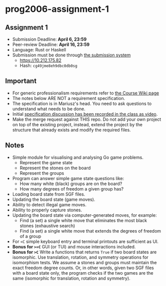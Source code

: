 # prog2006-assignment-1

## Assignment 1

* Submission Deadline: **April 6, 23:59**
* Peer-review Deadline: **April 16, 23:59**
* Language: Rust or Haskell
* Submission must be done through [the submission system](https://10.212.175.82)
   - https://10.212.175.82
   - Hash: `cg49jme8eh9dbc0db0sg`

## Important
* For generic professionalism requirements refer to [the Course Wiki page](https://git.gvk.idi.ntnu.no/course/prog2006/prog2006-2023/-/wikis/home#assignments)
* The notes below ARE NOT a requirement specification.
* The specification is in Mariusz's head. You need to ask questions to understand what needs to be done.
* Initial [specification discussion has been recorded in the class as video](https://youtu.be/PTospJzUtF0).
* Make the merge request against THIS repo. Do not add your own project on top of the existing project, instead, extend the project by the structure that already exists and modify the required files.

## Notes

* Simple module for visualising and analysing Go game problems.
   * Represent the game state
   * Represent the stones on the board
   * Represent the groups
* Program can answer simple game state questions like:
   * How many white (black) groups are on the board?
   * How many degrees of freedom a given group has?
* Loading board state from SGF files.
* Updating the board state (game moves).
* Ability to detect illegal game moves.
* Ability to properly capture stones.
* Updating the board state via computer-generated moves, for example:
   * Find (a set) a single white move that eliminates the most black stones (exhaustive search)
   * Find (a set) a single white move that extends the degrees of freedom of a group
* For `<C` simple keyboard entry and terminal printouts are sufficient as UI.
* **Bonus for `>=C`** GUI (or TUI) and mouse interactions included.
* **Bonus for `>C`** Write a functions that returns `True` if two board states are isomorphic. Use translation, rotation, and symmetry operations for isomorphism tests. We assume a stones and groups must maintain the exact freedom degree counts. Or, in other words, given two SGF files with a board state only, the program checks if the two games are the same (isomorphic for translation, rotation and symmetry).
